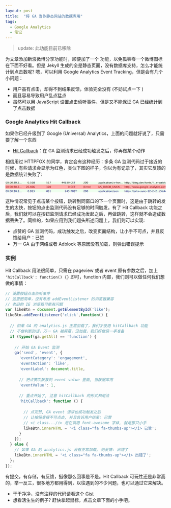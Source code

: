 ```yaml
---
layout: post
title:  "将 GA 当作静态网站的数据库用"
tags:
  - Google Analytics
  - 笔记
---
```


> update: 此功能目前已移除

为文章添加新浪微博分享功能时，顺便加了一个 <i class="fa fa-thumbs-up"></i> 功能，以免孤零零一个微博图标在下面不好看。但是 Jekyll 生成的全是静态页面，没有数据库支持，怎么才能统计到点击数呢? 嗯，可以利用 Google Analytics Event Tracking，但是会有几个小问题：

* 用户虽有点击，却得不到结果反馈，体验完全没有 (不妨试点一下 <a class="fa fa-thumbs-up"></a> )
* 而且容易导致用户乱点猛点
* 虽然可以用 JavaScript 设置点击侦听事件，但是又不能保证 GA 已经统计到了点击数据

### Google Analytics Hit Callback

如果你已经升级到了 Google (Universal) Analytics，上面的问题就好说了，只需要了解一个东西

* [Hit Callback]：在 GA 监测请求已经成功触发之后，你再做某个动作

相信用过 HTTPFOX 的同学，肯定会有这种经历：多条 GA 监测代码过于接近的时候，有些请求会显示为红色，类似下图的样子，你以为有记录了，其实它反馈的是数据统计失败了:

![GA-Error](/files/2014/01/05/ga-error.png)

这种情况常见于点击某个按钮，跳转到同窗口的下一个页面时，这是由于跳转的发生的太快，按钮的点击监测代码没有足够的时间触发。有了 Hit Callback 功能之后，我们就可以在按钮监测请求已经成功发起之后，再做跳转，这样就不会造成数据丢失了。同样的，如果应用到我们题头所述问题上，我们则可以实现:

* 点赞的 GA 监测代码，成功触发之后，改变页面结构，让小手不可点，并且反馈给用户：已赞
* 万一 GA 由于网络或者 Adblock 等原因没有加载，则弹出错误提示

### 实例

Hit Callback 用法很简单，只需在 pageview 或者 event 原有参数之后，加上 `'hitCallback': function() {}` 即可，function 内部，我们则可以做任何我们想做的事情：

```js
// 设置按钮点击侦听事件
// 这里图简单，没有考虑 addEventListener 的浏览器兼容
// 老旧的 IE 浏览器可能有问题
var likeBtn = document.getElementById('like');
likeBtn.addEventListener('click',function() {

  // 如果 GA 的 analytics.js 正常加载了，我们才使用 hitCallback 功能
  // 不做判断的话，万一 GA 被屏蔽，没加载，我们好做另一手准备
  if (typeof(ga.getAll) == 'function') {

    // 开始 GA Event 监测
    ga('send', 'event', {
      'eventCategory': 'engagement',
      'eventAction': 'like',
      'eventLabel': document.title,

      // 把点赞次数放到 event value 里面, 当数据库用
      'eventValue': 1,

      // 重点开始了, 注意 hitCallback 的形式和用法
      'hitCallback': function () {

        // 点完赞, GA event 请求也成功触发之后
        // 让按钮变得不可点击, 并且告诉用户结果: 已赞
        // <i class.../i> 是在调用 font-awesome 字体, 就是那只小手
        likeBtn.innerHTML = '<i class="fa fa-thumbs-up"></i> 已赞';
      }
    });
  } else {
    // 如果 GA 的 analytics.js 没有正常加载, 则反馈: 出错了
    likeBtn.innerHTML = '<i class="fa fa-thumbs-up"></i> 出错了';
  };
});
```

有提交，有存储，有反馈，挺像那么回事是不是。Hit Callback 可玩性还是非常高的，举一反三，很多地方都用得到，以往遇到的不少问题，也可以通过它来解决。

* 干干净净，没有注释的代码请看这个 [Gist]
* 想看活生生的例子? 赶快拿起鼠标，点击文章下面的小手吧。


[Hit Callback]: https://developers.google.com/analytics/devguides/collection/analyticsjs/advanced#hitCallback
[Gist]: https://gist.github.com/placeless/8269417
